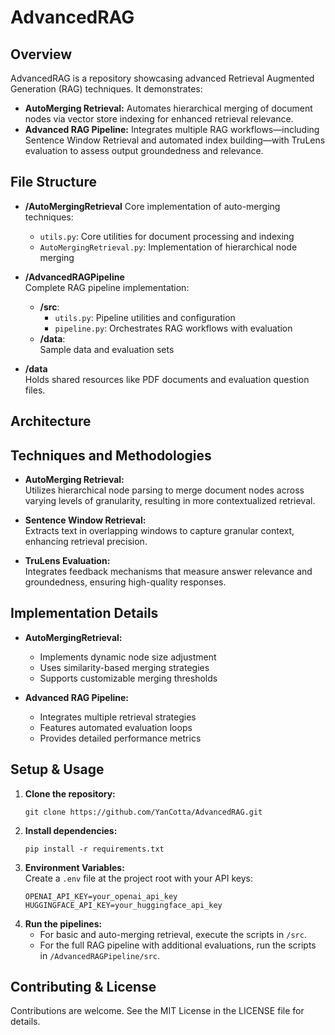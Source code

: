 # AdvancedRAG

## Overview
AdvancedRAG is a repository showcasing advanced Retrieval Augmented Generation (RAG) techniques. It demonstrates:
- **AutoMerging Retrieval:** Automates hierarchical merging of document nodes via vector store indexing for enhanced retrieval relevance.
- **Advanced RAG Pipeline:** Integrates multiple RAG workflows—including Sentence Window Retrieval and automated index building—with TruLens evaluation to assess output groundedness and relevance.

## File Structure
- **/AutoMergingRetrieval**
  Core implementation of auto-merging techniques:
  - `utils.py`: Core utilities for document processing and indexing
  - `AutoMergingRetrieval.py`: Implementation of hierarchical node merging
  
- **/AdvancedRAGPipeline**  
  Complete RAG pipeline implementation:
  - **/src**:  
    - `utils.py`: Pipeline utilities and configuration
    - `pipeline.py`: Orchestrates RAG workflows with evaluation
  - **/data**:  
    Sample data and evaluation sets

- **/data**  
  Holds shared resources like PDF documents and evaluation question files.

## Architecture

## Techniques and Methodologies
- **AutoMerging Retrieval:**  
  Utilizes hierarchical node parsing to merge document nodes across varying levels of granularity, resulting in more contextualized retrieval.
  
- **Sentence Window Retrieval:**  
  Extracts text in overlapping windows to capture granular context, enhancing retrieval precision.

- **TruLens Evaluation:**  
  Integrates feedback mechanisms that measure answer relevance and groundedness, ensuring high-quality responses.

## Implementation Details
- **AutoMergingRetrieval:**
  - Implements dynamic node size adjustment
  - Uses similarity-based merging strategies
  - Supports customizable merging thresholds

- **Advanced RAG Pipeline:**
  - Integrates multiple retrieval strategies
  - Features automated evaluation loops
  - Provides detailed performance metrics

## Setup & Usage
1. **Clone the repository:**
   ```
   git clone https://github.com/YanCotta/AdvancedRAG.git
   ```
2. **Install dependencies:**
   ```
   pip install -r requirements.txt
   ```
3. **Environment Variables:**  
   Create a `.env` file at the project root with your API keys:
   ```
   OPENAI_API_KEY=your_openai_api_key
   HUGGINGFACE_API_KEY=your_huggingface_api_key
   ```
4. **Run the pipelines:**
   - For basic and auto-merging retrieval, execute the scripts in `/src`.
   - For the full RAG pipeline with additional evaluations, run the scripts in `/AdvancedRAGPipeline/src`.

## Contributing & License
Contributions are welcome. See the MIT License in the LICENSE file for details.
